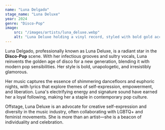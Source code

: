 ```yaml
---
name: "Luna Delgado"
stage_name: "Luna Deluxe"
year: 2024
genre: "Disco-Pop"
image: 
    src: "/images/artists/luna_deluxe.webp"
    alt: "Luna Deluxe holding a vinyl record, styled with bold gold accessories and a shimmering pink outfit, exuding retro glamour with a modern twist."
---
```


Luna Delgado, professionally known as Luna Deluxe, is a radiant star in the **Disco-Pop** scene. With her infectious grooves and sultry vocals, Luna reinvents the golden age of disco for a new generation, blending it with modern pop sensibilities. Her style is bold, unapologetic, and irresistibly glamorous.

Her music captures the essence of shimmering dancefloors and euphoric nights, with lyrics that explore themes of self-expression, empowerment, and liberation. Luna's electrifying energy and signature sound have earned her a loyal following, making her a staple in contemporary pop culture.

Offstage, Luna Deluxe is an advocate for creative self-expression and diversity in the music industry, often collaborating with LGBTQ+ and feminist movements. She is more than an artist—she is a beacon of individuality and celebration.
